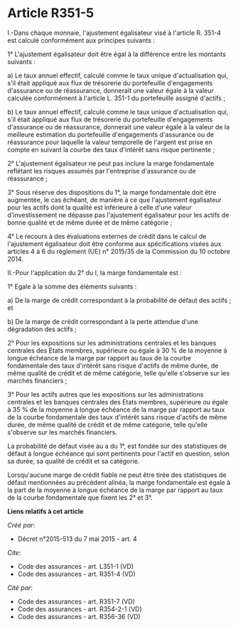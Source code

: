 # Article R351-5

I.-Dans chaque monnaie, l'ajustement égalisateur visé à l'article R. 351-4 est calculé conformément aux principes suivants : 

1° L'ajustement égalisateur doit être égal à la différence entre les montants suivants : 

a) Le taux annuel effectif, calculé comme le taux unique d'actualisation qui, s'il était appliqué aux flux de trésorerie du
portefeuille d'engagements d'assurance ou de réassurance, donnerait une valeur égale à la valeur calculée conformément à
l'article L. 351-1 du portefeuille assigné d'actifs ; 

b) Le taux annuel effectif, calculé comme le taux unique d'actualisation qui, s'il était appliqué aux flux de trésorerie du
portefeuille d'engagements d'assurance ou de réassurance, donnerait une valeur égale à la valeur de la meilleure estimation
du portefeuille d'engagements d'assurance ou de réassurance pour laquelle la valeur temporelle de l'argent est prise en
compte en suivant la courbe des taux d'intérêt sans risque pertinente ; 

2° L'ajustement égalisateur ne peut pas inclure la marge fondamentale reflétant les risques assumés par l'entreprise
d'assurance ou de réassurance ; 

3° Sous réserve des dispositions du 1°, la marge fondamentale doit être augmentée, le cas échéant, de manière à ce que
l'ajustement égalisateur pour les actifs dont la qualité est inférieure à celle d'une valeur d'investissement ne dépasse pas
l'ajustement égalisateur pour les actifs de bonne qualité et de même durée et de même catégorie ; 

4° Le recours à des évaluations externes de crédit dans le calcul de l'ajustement égalisateur doit être conforme aux
spécifications visées aux articles 4 à 6 du règlement (UE) n° 2015/35 de la Commission du 10 octobre 2014. 

II.-Pour l'application du 2° du I, la marge fondamentale est : 

1° Egale à la somme des éléments suivants : 

a) De la marge de crédit correspondant à la probabilité de défaut des actifs ; et 

b) De la marge de crédit correspondant à la perte attendue d'une dégradation des actifs ; 

2° Pour les expositions sur les administrations centrales et les banques centrales des Etats membres, supérieure ou égale à
30 % de la moyenne à longue échéance de la marge par rapport au taux de la courbe fondamentale des taux d'intérêt sans risque
d'actifs de même durée, de même qualité de crédit et de même catégorie, telle qu'elle s'observe sur les marchés financiers ; 

3° Pour les actifs autres que les expositions sur les administrations centrales et les banques centrales des Etats membres,
supérieure ou égale à 35 % de la moyenne à longue échéance de la marge par rapport au taux de la courbe fondamentale des taux
d'intérêt sans risque d'actifs de même durée, de même qualité de crédit et de même catégorie, telle qu'elle s'observe sur les
marchés financiers. 

La probabilité de défaut visée au a du 1°, est fondée sur des statistiques de défaut à longue échéance qui sont pertinents
pour l'actif en question, selon sa durée, sa qualité de crédit et sa catégorie. 

Lorsqu'aucune marge de crédit fiable ne peut être tirée des statistiques de défaut mentionnées au précédent alinéa, la marge
fondamentale est égale à la part de la moyenne à longue échéance de la marge par rapport au taux de la courbe fondamentale
que fixent les 2° et 3°.

**Liens relatifs à cet article**

_Créé par_:

  - Décret n°2015-513 du 7 mai 2015 - art. 4

_Cite_:

  - Code des assurances - art. L351-1 (VD)
  - Code des assurances - art. R351-4 (VD)

_Cité par_:

  - Code des assurances - art. R351-7 (VD)
  - Code des assurances - art. R354-2-1 (VD)
  - Code des assurances - art. R356-36 (VD)

